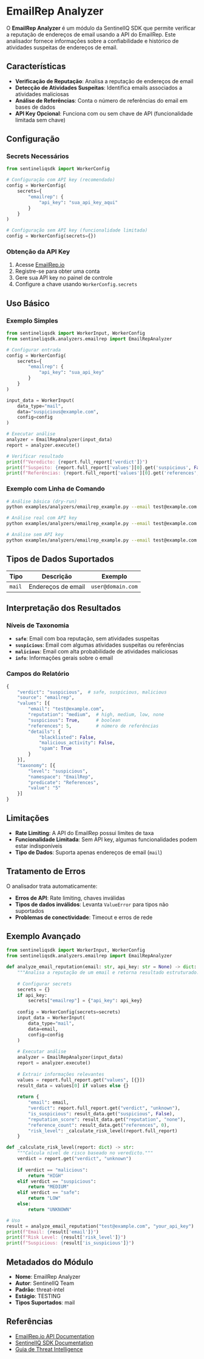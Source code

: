 # EmailRep Analyzer

O **EmailRep Analyzer** é um módulo da SentinelIQ SDK que permite verificar a reputação de endereços de email usando a API do EmailRep. Este analisador fornece informações sobre a confiabilidade e histórico de atividades suspeitas de endereços de email.

## Características

- **Verificação de Reputação**: Analisa a reputação de endereços de email
- **Detecção de Atividades Suspeitas**: Identifica emails associados a atividades maliciosas
- **Análise de Referências**: Conta o número de referências do email em bases de dados
- **API Key Opcional**: Funciona com ou sem chave de API (funcionalidade limitada sem chave)

## Configuração

### Secrets Necessários

```python
from sentineliqsdk import WorkerConfig

# Configuração com API key (recomendado)
config = WorkerConfig(
    secrets={
        "emailrep": {
            "api_key": "sua_api_key_aqui"
        }
    }
)

# Configuração sem API key (funcionalidade limitada)
config = WorkerConfig(secrets={})
```

### Obtenção da API Key

1. Acesse [EmailRep.io](https://emailrep.io/)
2. Registre-se para obter uma conta
3. Gere sua API key no painel de controle
4. Configure a chave usando `WorkerConfig.secrets`

## Uso Básico

### Exemplo Simples

```python
from sentineliqsdk import WorkerInput, WorkerConfig
from sentineliqsdk.analyzers.emailrep import EmailRepAnalyzer

# Configurar entrada
config = WorkerConfig(
    secrets={
        "emailrep": {
            "api_key": "sua_api_key"
        }
    }
)

input_data = WorkerInput(
    data_type="mail",
    data="suspicious@example.com",
    config=config
)

# Executar análise
analyzer = EmailRepAnalyzer(input_data)
report = analyzer.execute()

# Verificar resultado
print(f"Veredicto: {report.full_report['verdict']}")
print(f"Suspeito: {report.full_report['values'][0].get('suspicious', False)}")
print(f"Referências: {report.full_report['values'][0].get('references', 0)}")
```

### Exemplo com Linha de Comando

```bash
# Análise básica (dry-run)
python examples/analyzers/emailrep_example.py --email test@example.com

# Análise real com API key
python examples/analyzers/emailrep_example.py --email test@example.com --api-key YOUR_KEY --execute

# Análise sem API key
python examples/analyzers/emailrep_example.py --email test@example.com --execute
```

## Tipos de Dados Suportados

| Tipo | Descrição | Exemplo |
|------|-----------|----------|
| `mail` | Endereços de email | `user@domain.com` |

## Interpretação dos Resultados

### Níveis de Taxonomia

- **`safe`**: Email com boa reputação, sem atividades suspeitas
- **`suspicious`**: Email com algumas atividades suspeitas ou referências
- **`malicious`**: Email com alta probabilidade de atividades maliciosas
- **`info`**: Informações gerais sobre o email

### Campos do Relatório

```python
{
    "verdict": "suspicious",  # safe, suspicious, malicious
    "source": "emailrep",
    "values": [{
        "email": "test@example.com",
        "reputation": "medium",  # high, medium, low, none
        "suspicious": True,      # boolean
        "references": 5,         # número de referências
        "details": {
            "blacklisted": False,
            "malicious_activity": False,
            "spam": True
        }
    }],
    "taxonomy": [{
        "level": "suspicious",
        "namespace": "EmailRep",
        "predicate": "References",
        "value": "5"
    }]
}
```

## Limitações

- **Rate Limiting**: A API do EmailRep possui limites de taxa
- **Funcionalidade Limitada**: Sem API key, algumas funcionalidades podem estar indisponíveis
- **Tipo de Dados**: Suporta apenas endereços de email (`mail`)

## Tratamento de Erros

O analisador trata automaticamente:

- **Erros de API**: Rate limiting, chaves inválidas
- **Tipos de dados inválidos**: Levanta `ValueError` para tipos não suportados
- **Problemas de conectividade**: Timeout e erros de rede

## Exemplo Avançado

```python
from sentineliqsdk import WorkerInput, WorkerConfig
from sentineliqsdk.analyzers.emailrep import EmailRepAnalyzer

def analyze_email_reputation(email: str, api_key: str = None) -> dict:
    """Analisa a reputação de um email e retorna resultado estruturado."""
    
    # Configurar secrets
    secrets = {}
    if api_key:
        secrets["emailrep"] = {"api_key": api_key}
    
    config = WorkerConfig(secrets=secrets)
    input_data = WorkerInput(
        data_type="mail",
        data=email,
        config=config
    )
    
    # Executar análise
    analyzer = EmailRepAnalyzer(input_data)
    report = analyzer.execute()
    
    # Extrair informações relevantes
    values = report.full_report.get("values", [{}])
    result_data = values[0] if values else {}
    
    return {
        "email": email,
        "verdict": report.full_report.get("verdict", "unknown"),
        "is_suspicious": result_data.get("suspicious", False),
        "reputation_score": result_data.get("reputation", "none"),
        "reference_count": result_data.get("references", 0),
        "risk_level": _calculate_risk_level(report.full_report)
    }

def _calculate_risk_level(report: dict) -> str:
    """Calcula nível de risco baseado no veredicto."""
    verdict = report.get("verdict", "unknown")
    
    if verdict == "malicious":
        return "HIGH"
    elif verdict == "suspicious":
        return "MEDIUM"
    elif verdict == "safe":
        return "LOW"
    else:
        return "UNKNOWN"

# Uso
result = analyze_email_reputation("test@example.com", "your_api_key")
print(f"Email: {result['email']}")
print(f"Risk Level: {result['risk_level']}")
print(f"Suspicious: {result['is_suspicious']}")
```

## Metadados do Módulo

- **Nome**: EmailRep Analyzer
- **Autor**: SentinelIQ Team
- **Padrão**: threat-intel
- **Estágio**: TESTING
- **Tipos Suportados**: mail

## Referências

- [EmailRep.io API Documentation](https://emailrep.io/docs/)
- [SentinelIQ SDK Documentation](../../../index.md)
- [Guia de Threat Intelligence](../../../guides/threat-intelligence.md)